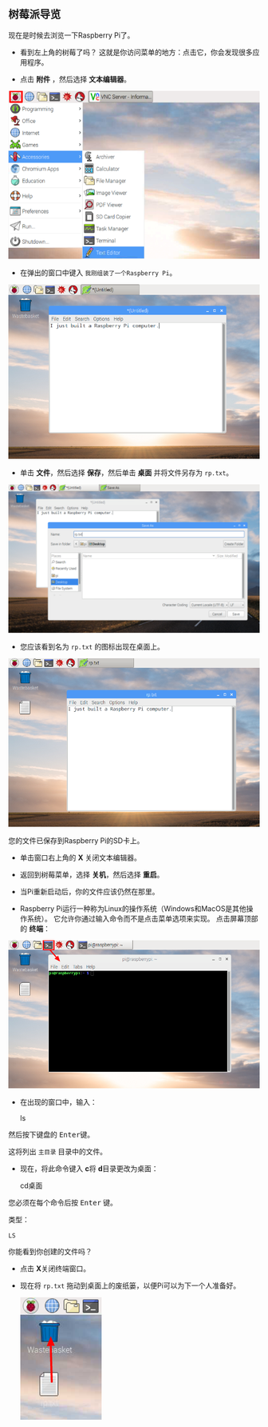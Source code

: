## 树莓派导览

现在是时候去浏览一下Raspberry Pi了。

+ 看到左上角的树莓了吗？ 这就是你访问菜单的地方：点击它，你会发现很多应用程序。

+ 点击 **附件** ，然后选择 **文本编辑器**。

![截图](images/pi-accessories.png)

+ 在弹出的窗口中键入 `我刚组装了一个Raspberry Pi`。

![截图](images/pi-text-editor.png)

+ 单击 **文件**，然后选择 **保存**，然后单击 **桌面** 并将文件另存为 `rp.txt`。

![截图](images/pi-save.png)

+ 您应该看到名为 `rp.txt` 的图标出现在桌面上。

![截图](images/pi-saved.png)

您的文件已保存到Raspberry Pi的SD卡上。

+ 单击窗口右上角的 **X** 关闭文本编辑器。

+ 返回到树莓菜单，选择 **关机**，然后选择 **重启**。

+ 当Pi重新启动后，你的文件应该仍然在那里。

+ Raspberry Pi运行一种称为Linux的操作系统（Windows和MacOS是其他操作系统）。 它允许你通过输入命令而不是点击菜单选项来实现。 点击屏幕顶部的 **终端**：

![截图](images/pi-command-prompt.png)

+ 在出现的窗口中，输入：

    ls
    

然后按下键盘的 <kbd>Enter</kbd>键。

这将列出 `主目录` 目录中的文件。

+ 现在，将此命令键入 **c**将 **d**目录更改为桌面：

    cd桌面
    

您必须在每个命令后按 <kbd>Enter</kbd> 键。

类型：

    LS
    

你能看到你创建的文件吗？

+ 点击 **X**关闭终端窗口。

+ 现在将 `rp.txt` 拖动到桌面上的废纸篓，以便Pi可以为下一个人准备好。
    
    ![截图](images/pi-waste.png)